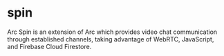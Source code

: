 # spin
Arc Spin is an extension of Arc which provides video chat communication through established channels, taking advantage of WebRTC, JavaScript, and Firebase Cloud Firestore.
